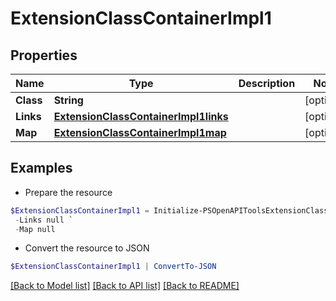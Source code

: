 # ExtensionClassContainerImpl1
## Properties

Name | Type | Description | Notes
------------ | ------------- | ------------- | -------------
**Class** | **String** |  | [optional] 
**Links** | [**ExtensionClassContainerImpl1links**](ExtensionClassContainerImpl1links.md) |  | [optional] 
**Map** | [**ExtensionClassContainerImpl1map**](ExtensionClassContainerImpl1map.md) |  | [optional] 

## Examples

- Prepare the resource
```powershell
$ExtensionClassContainerImpl1 = Initialize-PSOpenAPIToolsExtensionClassContainerImpl1  -Class null `
 -Links null `
 -Map null
```

- Convert the resource to JSON
```powershell
$ExtensionClassContainerImpl1 | ConvertTo-JSON
```

[[Back to Model list]](../README.md#documentation-for-models) [[Back to API list]](../README.md#documentation-for-api-endpoints) [[Back to README]](../README.md)

